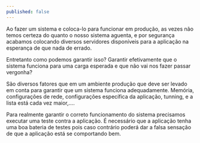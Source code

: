 ```yaml
---
published: false
---
```

Ao fazer um sistema e coloca-lo para funcionar em produção, as vezes não temos certeza do quanto o nosso sistema aguenta, e por segurança acabamos colocando diversos servidores disponíveis para a aplicação na esperança de que nada de errado. 

Entretanto como podemos garantir isso? Garantir efetivamente que o sistema funciona para uma carga esperada e que não vai nos fazer passar vergonha? 

São diversos fatores que em um ambiente produção que deve ser levado em conta para garantir que um sistema funciona adequadamente. Memória, configurações de rede, configurações específica da aplicação, tunning, e a lista está cada vez maior,....

Para realmente garantir o correto funcionamento do sistema precisamos executar uma teste contra a aplicação. É necessário que a aplicação tenha uma boa bateria de testes pois caso contrário poderá dar a falsa sensação de que a aplicação está se comportando bem.





